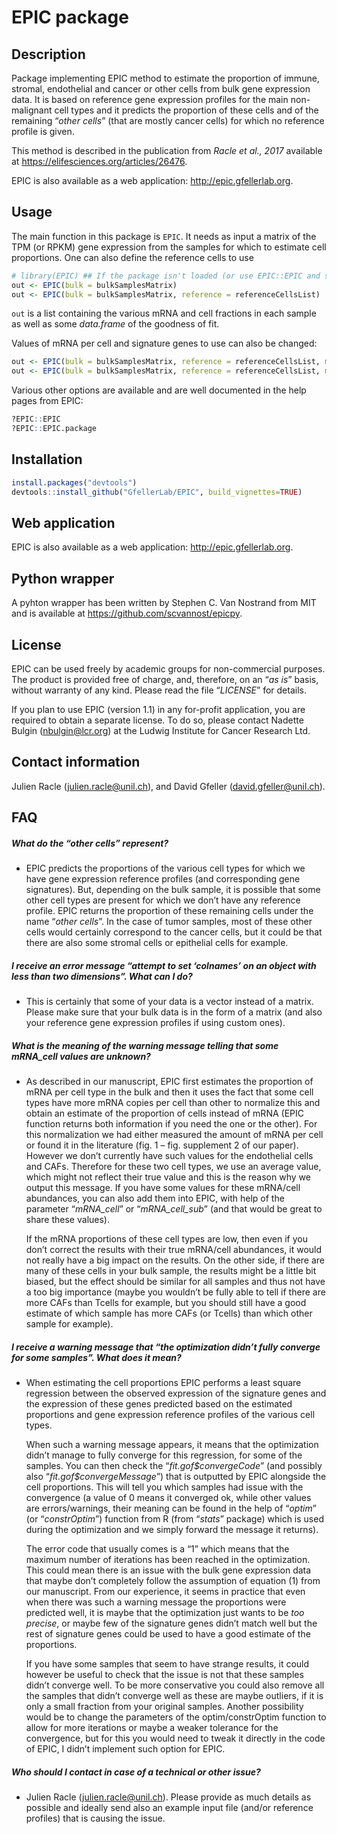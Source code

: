 EPIC package
================

<!-- README.md is generated from README.Rmd. Please edit that file -->

## Description

Package implementing EPIC method to estimate the proportion of immune,
stromal, endothelial and cancer or other cells from bulk gene expression
data. It is based on reference gene expression profiles for the main
non-malignant cell types and it predicts the proportion of these cells
and of the remaining “*other cells*” (that are mostly cancer cells) for
which no reference profile is given.

This method is described in the publication from *Racle et al., 2017*
available at <https://elifesciences.org/articles/26476>.

EPIC is also available as a web application:
<http://epic.gfellerlab.org>.

## Usage

The main function in this package is `EPIC`. It needs as input a matrix
of the TPM (or RPKM) gene expression from the samples for which to
estimate cell proportions. One can also define the reference cells to
use

``` r
# library(EPIC) ## If the package isn't loaded (or use EPIC::EPIC and so on).
out <- EPIC(bulk = bulkSamplesMatrix)
out <- EPIC(bulk = bulkSamplesMatrix, reference = referenceCellsList)
```

`out` is a list containing the various mRNA and cell fractions in each
sample as well as some *data.frame* of the goodness of fit.

Values of mRNA per cell and signature genes to use can also be changed:

``` r
out <- EPIC(bulk = bulkSamplesMatrix, reference = referenceCellsList, mRNA_cell = mRNA_cell_vector, sigGenes = sigGenes_vector)
out <- EPIC(bulk = bulkSamplesMatrix, reference = referenceCellsList, mRNA_cell_sub = mRNA_cell_sub_vector)
```

Various other options are available and are well documented in the help
pages from EPIC:

``` r
?EPIC::EPIC
?EPIC::EPIC.package
```

## Installation

``` r
install.packages("devtools")
devtools::install_github("GfellerLab/EPIC", build_vignettes=TRUE)
```

## Web application

EPIC is also available as a web application:
<http://epic.gfellerlab.org>.

## Python wrapper

A pyhton wrapper has been written by Stephen C. Van Nostrand from MIT
and is available at <https://github.com/scvannost/epicpy>.

## License

EPIC can be used freely by academic groups for non-commercial purposes.
The product is provided free of charge, and, therefore, on an “*as is*”
basis, without warranty of any kind. Please read the file “*LICENSE*”
for details.

If you plan to use EPIC (version 1.1) in any for-profit application, you
are required to obtain a separate license. To do so, please contact
Nadette Bulgin (<nbulgin@lcr.org>) at the Ludwig Institute for Cancer
Research Ltd.

## Contact information

Julien Racle (<julien.racle@unil.ch>), and David Gfeller
(<david.gfeller@unil.ch>).

## FAQ

##### What do the “*other cells*” represent?

- EPIC predicts the proportions of the various cell types for which we
  have gene expression reference profiles (and corresponding gene
  signatures). But, depending on the bulk sample, it is possible that
  some other cell types are present for which we don’t have any
  reference profile. EPIC returns the proportion of these remaining
  cells under the name “*other cells*”. In the case of tumor samples,
  most of these other cells would certainly correspond to the cancer
  cells, but it could be that there are also some stromal cells or
  epithelial cells for example.

##### I receive an error message “*attempt to set ‘colnames’ on an object with less than two dimensions*”. What can I do?

- This is certainly that some of your data is a vector instead of a
  matrix. Please make sure that your bulk data is in the form of a
  matrix (and also your reference gene expression profiles if using
  custom ones).

##### What is the meaning of the warning message telling that some mRNA_cell values are unknown?

- As described in our manuscript, EPIC first estimates the proportion of
  mRNA per cell type in the bulk and then it uses the fact that some
  cell types have more mRNA copies per cell than other to normalize this
  and obtain an estimate of the proportion of cells instead of mRNA
  (EPIC function returns both information if you need the one or the
  other). For this normalization we had either measured the amount of
  mRNA per cell or found it in the literature (fig. 1 – fig. supplement
  2 of our paper). However we don’t currently have such values for the
  endothelial cells and CAFs. Therefore for these two cell types, we use
  an average value, which might not reflect their true value and this is
  the reason why we output this message. If you have some values for
  these mRNA/cell abundances, you can also add them into EPIC, with help
  of the parameter “*mRNA_cell*” or “*mRNA_cell_sub*” (and that would be
  great to share these values).

  If the mRNA proportions of these cell types are low, then even if you
  don’t correct the results with their true mRNA/cell abundances, it
  would not really have a big impact on the results. On the other side,
  if there are many of these cells in your bulk sample, the results
  might be a little bit biased, but the effect should be similar for all
  samples and thus not have a too big importance (maybe you wouldn’t be
  fully able to tell if there are more CAFs than Tcells for example, but
  you should still have a good estimate of which sample has more CAFs
  (or Tcells) than which other sample for example).

##### I receive a warning message that “*the optimization didn’t fully converge for some samples*”. What does it mean?

- When estimating the cell proportions EPIC performs a least square
  regression between the observed expression of the signature genes and
  the expression of these genes predicted based on the estimated
  proportions and gene expression reference profiles of the various cell
  types.

  When such a warning message appears, it means that the optimization
  didn’t manage to fully converge for this regression, for some of the
  samples. You can then check the “*fit.gof\$convergeCode*” (and
  possibly also “*fit.gof\$convergeMessage*”) that is outputted by EPIC
  alongside the cell proportions. This will tell you which samples had
  issue with the convergence (a value of 0 means it converged ok, while
  other values are errors/warnings, their meaning can be found in the
  help of “*optim*” (or “*constrOptim*”) function from R (from “*stats*”
  package) which is used during the optimization and we simply forward
  the message it returns).

  The error code that usually comes is a “1” which means that the
  maximum number of iterations has been reached in the optimization.
  This could mean there is an issue with the bulk gene expression data
  that maybe don’t completely follow the assumption of equation (1) from
  our manuscript. From our experience, it seems in practice that even
  when there was such a warning message the proportions were predicted
  well, it is maybe that the optimization just wants to be *too
  precise*, or maybe few of the signature genes didn’t match well but
  the rest of signature genes could be used to have a good estimate of
  the proportions.

  If you have some samples that seem to have strange results, it could
  however be useful to check that the issue is not that these samples
  didn’t converge well. To be more conservative you could also remove
  all the samples that didn’t converge well as these are maybe outliers,
  if it is only a small fraction from your original samples. Another
  possibility would be to change the parameters of the optim/constrOptim
  function to allow for more iterations or maybe a weaker tolerance for
  the convergence, but for this you would need to tweak it directly in
  the code of EPIC, I didn’t implement such option for EPIC.

##### Who should I contact in case of a technical or other issue?

- Julien Racle (<julien.racle@unil.ch>). Please provide as much details
  as possible and ideally send also an example input file (and/or
  reference profiles) that is causing the issue.
